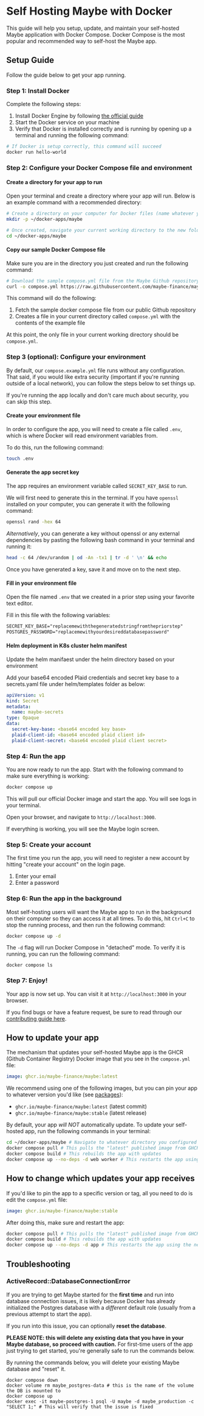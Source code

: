 # Self Hosting Maybe with Docker

This guide will help you setup, update, and maintain your self-hosted Maybe application with Docker Compose. Docker Compose is the most popular and recommended way to self-host the Maybe app.

## Setup Guide

Follow the guide below to get your app running.

### Step 1: Install Docker

Complete the following steps:

1. Install Docker Engine by following [the official guide](https://docs.docker.com/engine/install/)
2. Start the Docker service on your machine
3. Verify that Docker is installed correctly and is running by opening up a terminal and running the following command:

```bash
# If Docker is setup correctly, this command will succeed
docker run hello-world
```

### Step 2: Configure your Docker Compose file and environment

#### Create a directory for your app to run

Open your terminal and create a directory where your app will run. Below is an example command with a recommended directory:

```bash
# Create a directory on your computer for Docker files (name whatever you'd like)
mkdir -p ~/docker-apps/maybe

# Once created, navigate your current working directory to the new folder
cd ~/docker-apps/maybe
```

#### Copy our sample Docker Compose file

Make sure you are in the directory you just created and run the following command:

```bash
# Download the sample compose.yml file from the Maybe Github repository
curl -o compose.yml https://raw.githubusercontent.com/maybe-finance/maybe/main/compose.example.yml
```

This command will do the following:

1. Fetch the sample docker compose file from our public Github repository
2. Creates a file in your current directory called `compose.yml` with the contents of the example file

At this point, the only file in your current working directory should be `compose.yml`.

### Step 3 (optional): Configure your environment

By default, our `compose.example.yml` file runs without any configuration.  That said, if you would like extra security (important if you're running outside of a local network), you can follow the steps below to set things up.

If you're running the app locally and don't care much about security, you can skip this step.

#### Create your environment file

In order to configure the app, you will need to create a file called `.env`, which is where Docker will read environment variables from.

To do this, run the following command:

```bash
touch .env
```

#### Generate the app secret key

The app requires an environment variable called `SECRET_KEY_BASE` to run.

We will first need to generate this in the terminal. If you have `openssl` installed on your computer, you can generate it with the following command:

```bash
openssl rand -hex 64
```

_Alternatively_, you can generate a key without openssl or any external dependencies by pasting the following bash command in your terminal and running it:

```bash
head -c 64 /dev/urandom | od -An -tx1 | tr -d ' \n' && echo
```

Once you have generated a key, save it and move on to the next step.

#### Fill in your environment file

Open the file named `.env` that we created in a prior step using your favorite text editor.

Fill in this file with the following variables:

```txt
SECRET_KEY_BASE="replacemewiththegeneratedstringfromthepriorstep"
POSTGRES_PASSWORD="replacemewithyourdesireddatabasepassword"
```

#### Helm deployment in K8s cluster helm manifest

Update the helm manifaest under the helm directory based on your environment

Add your base64 encoded Plaid credentials and secret key base to a secrets.yaml file under helm/templates folder as below:

```yaml
apiVersion: v1
kind: Secret
metadata:
  name: maybe-secrets
type: Opaque
data:
  secret-key-base: <base64 encoded key base>
  plaid-client-id: <base64 encoded plaid client id>
  plaid-client-secret: <base64 encoded plaid client secret>
```

### Step 4: Run the app

You are now ready to run the app. Start with the following command to make sure everything is working:

```bash
docker compose up
```

This will pull our official Docker image and start the app. You will see logs in your terminal.

Open your browser, and navigate to `http://localhost:3000`.

If everything is working, you will see the Maybe login screen.

### Step 5: Create your account

The first time you run the app, you will need to register a new account by hitting "create your account" on the login page.

1. Enter your email
2. Enter a password

### Step 6: Run the app in the background

Most self-hosting users will want the Maybe app to run in the background on their computer so they can access it at all times. To do this, hit `Ctrl+C` to stop the running process, and then run the following command:

```bash
docker compose up -d
```

The `-d` flag will run Docker Compose in "detached" mode. To verify it is running, you can run the following command:

```
docker compose ls
```

### Step 7: Enjoy!

Your app is now set up. You can visit it at `http://localhost:3000` in your browser.

If you find bugs or have a feature request, be sure to read through our [contributing guide here](https://github.com/maybe-finance/maybe/wiki/How-to-Contribute-Effectively-to-this-Project).

## How to update your app

The mechanism that updates your self-hosted Maybe app is the GHCR (Github Container Registry) Docker image that you see in the `compose.yml` file:

```yml
image: ghcr.io/maybe-finance/maybe:latest
```

We recommend using one of the following images, but you can pin your app to whatever version you'd like (see [packages](https://github.com/maybe-finance/maybe/pkgs/container/maybe)):

- `ghcr.io/maybe-finance/maybe:latest` (latest commit)
- `ghcr.io/maybe-finance/maybe:stable` (latest release)

By default, your app _will
NOT_ automatically update. To update your self-hosted app, run the following commands in your terminal:

```bash
cd ~/docker-apps/maybe # Navigate to whatever directory you configured the app in
docker compose pull # This pulls the "latest" published image from GHCR
docker compose build # This rebuilds the app with updates
docker compose up --no-deps -d web worker # This restarts the app using the newest version
```

## How to change which updates your app receives

If you'd like to pin the app to a specific version or tag, all you need to do is edit the `compose.yml` file:

```yml
image: ghcr.io/maybe-finance/maybe:stable
```

After doing this, make sure and restart the app:

```bash
docker compose pull # This pulls the "latest" published image from GHCR
docker compose build # This rebuilds the app with updates
docker compose up --no-deps -d app # This restarts the app using the newest version
```

## Troubleshooting

### ActiveRecord::DatabaseConnectionError

If you are trying to get Maybe started for the **first time** and run into database connection issues, it is likely because Docker has already initialized the Postgres database with a _different_ default role (usually from a previous attempt to start the app).

If you run into this issue, you can optionally **reset the database**.

**PLEASE NOTE: this will delete any existing data that you have in your Maybe database, so proceed with caution.**  For first-time users of the app just trying to get started, you're generally safe to run the commands below.

By running the commands below, you will delete your existing Maybe database and "reset" it.

```
docker compose down
docker volume rm maybe_postgres-data # this is the name of the volume the DB is mounted to
docker compose up
docker exec -it maybe-postgres-1 psql -U maybe -d maybe_production -c "SELECT 1;" # This will verify that the issue is fixed
```

